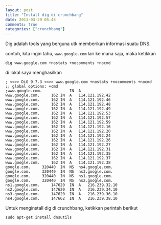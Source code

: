```yaml
---
layout: post
title: "Install dig di crunchbang"
date: 2013-03-29 05:48
comments: true
categories: ["crunchbang"]
---
```


Dig adalah tools yang berguna utk memberikan informasi suatu DNS.

contoh, kita ingin tahu, `www.google.com` lari ke mana saja, maka ketikkan

```
dig www.google.com +nostats +nocomments +nocmd
```

di lokal saya menghasilkan


```
; <<>> DiG 9.7.3 <<>> www.google.com +nostats +nocomments +nocmd
;; global options: +cmd
;www.google.com.			IN	A
www.google.com.		162	IN	A	114.121.192.42
www.google.com.		162	IN	A	114.121.192.46
www.google.com.		162	IN	A	114.121.192.48
www.google.com.		162	IN	A	114.121.192.49
www.google.com.		162	IN	A	114.121.192.53
www.google.com.		162	IN	A	114.121.192.57
www.google.com.		162	IN	A	114.121.192.59
www.google.com.		162	IN	A	114.121.192.16
www.google.com.		162	IN	A	114.121.192.20
www.google.com.		162	IN	A	114.121.192.24
www.google.com.		162	IN	A	114.121.192.26
www.google.com.		162	IN	A	114.121.192.27
www.google.com.		162	IN	A	114.121.192.31
www.google.com.		162	IN	A	114.121.192.35
www.google.com.		162	IN	A	114.121.192.37
www.google.com.		162	IN	A	114.121.192.38
google.com.		320440	IN	NS	ns4.google.com.
google.com.		320440	IN	NS	ns3.google.com.
google.com.		320440	IN	NS	ns1.google.com.
google.com.		320440	IN	NS	ns2.google.com.
ns1.google.com.		147620	IN	A	216.239.32.10
ns2.google.com.		147620	IN	A	216.239.34.10
ns3.google.com.		147620	IN	A	216.239.36.10
ns4.google.com.		147662	IN	A	216.239.38.10
```

Untuk menginstall dig di crunchbang, ketikkan perintah berikut

```
sudo apt-get install dnsutils 
```